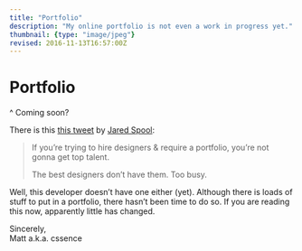 ```yaml
---
title: "Portfolio"
description: "My online portfolio is not even a work in progress yet."
thumbnail: {type: "image/jpeg"}
revised: 2016-11-13T16:57:00Z
---
```


# Portfolio
^ Coming soon?

There is this [this tweet](https://twitter.com/jmspool/status/793837434207367168) by [Jared Spool](https://twitter.com/jmspool):

> If you’re trying to hire designers & require a portfolio, you’re not gonna get top talent.
>
> The best designers don’t have them. Too busy.

Well, this developer doesn’t have one either (yet). Although there is loads of stuff to put in a portfolio, there hasn’t been time to do so. If you are reading this now, apparently little has changed.

Sincerely,  
Matt a.k.a. cssence
